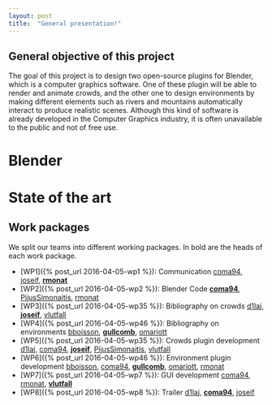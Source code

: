 ```yaml
---
layout: post
title:  "General presentation!"
---
```


## General objective of this project

The goal of this project is to design two open-source plugins for
Blender, which is a computer graphics software.  One of these plugin
will be able to render and animate crowds, and the other one to design
environments by making different elements such as rivers and mountains
automatically interact to produce realistic scenes. Although this kind
of software is already developed in the Computer Graphics industry, it
is often unavailable to the public and not of free use.

# Blender

# State of the art

## Work packages

We split our teams into different working packages. In bold are the heads of each work package.


* [WP1]({% post_url 2016-04-05-wp1 %}): Communication [coma94](https://github.com/coma94/), [joseif](https://github.com/joseif), **[rmonat](https://github.com/rmonat)**
* [WP2]({% post_url 2016-04-05-wp2 %}): Blender Code **[coma94](https://github.com/coma94/)**, [PijusSimonaitis](https://github.com/PijusSimonaitis), [rmonat](https://github.com/rmonat)
* [WP3]({% post_url 2016-04-05-wp35 %}): Bibliography on crowds [d1laj](https://github.com/d1laj), **[joseif](https://github.com/joseif)**, [vlutfall](https://github.com/vlutfall)
* [WP4]({% post_url 2016-04-05-wp46 %}): Bibliography on environments [bboisson](https://github.com/bboisson), **[gullcomb](https://github.com/gullcomb)**, [omariott](https://github.com/omariott)
* [WP5]({% post_url 2016-04-05-wp35 %}): Crowds plugin development [d1laj](https://github.com/d1laj), [coma94](https://github.com/coma94/), **[joseif](https://github.com/joseif)**, [PijusSimonaitis](https://github.com/PijusSimonaitis), [vlutfall](https://github.com/vlutfall)
* [WP6]({% post_url 2016-04-05-wp46 %}): Environment plugin development [bboisson](https://github.com/bboisson), [coma94](https://github.com/coma94/), **[gullcomb](https://github.com/gullcomb)**, [omariott](https://github.com/omariott), [rmonat](https://github.com/rmonat)
* [WP7]({% post_url 2016-04-05-wp7 %}): GUI development [coma94](https://github.com/coma94/), [rmonat](https://github.com/rmonat), **[vlutfall](https://github.com/vlutfall)**
* [WP8]({% post_url 2016-04-05-wp8 %}): Trailer [d1laj](https://github.com/d1laj), **[coma94](https://github.com/coma94/)**, [joseif](https://github.com/joseif)

